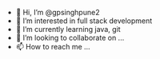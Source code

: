 - 👋 Hi, I’m @gpsinghpune2
- 👀 I’m interested in full stack development
- 🌱 I’m currently learning java, git
- 💞️ I’m looking to collaborate on ...
- 📫 How to reach me ...

<!---
gpsinghpune2/gpsinghpune2 is a ✨ special ✨ repository because its `README.md` (this file) appears on your GitHub profile.
You can click the Preview link to take a look at your changes.
--->
